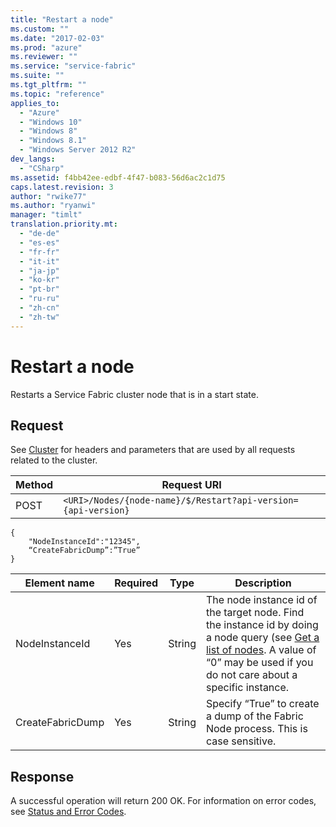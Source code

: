 ```yaml
---
title: "Restart a node"
ms.custom: ""
ms.date: "2017-02-03"
ms.prod: "azure"
ms.reviewer: ""
ms.service: "service-fabric"
ms.suite: ""
ms.tgt_pltfrm: ""
ms.topic: "reference"
applies_to: 
  - "Azure"
  - "Windows 10"
  - "Windows 8"
  - "Windows 8.1"
  - "Windows Server 2012 R2"
dev_langs: 
  - "CSharp"
ms.assetid: f4bb42ee-edbf-4f47-b083-56d6ac2c1d75
caps.latest.revision: 3
author: "rwike77"
ms.author: "ryanwi"
manager: "timlt"
translation.priority.mt: 
  - "de-de"
  - "es-es"
  - "fr-fr"
  - "it-it"
  - "ja-jp"
  - "ko-kr"
  - "pt-br"
  - "ru-ru"
  - "zh-cn"
  - "zh-tw"
---
```

# Restart a node
Restarts a Service Fabric cluster node that is in a start state.  
  
## Request  
See [Cluster](cluster.md) for headers and parameters that are used by all requests related to the cluster.


|Method|Request URI|  
|------------|-----------------|  
|POST|`<URI>/Nodes/{node-name}/$/Restart?api-version={api-version}`|  

```
{
    "NodeInstanceId":"12345",
    “CreateFabricDump”:”True”
}
```
  
|Element name|Required|Type|Description|
|------------|-----------------|------------|-----------------|  
|NodeInstanceId|Yes|String|The node instance id of the target node.  Find the instance id by doing a node query (see [Get a list of nodes](get-a-list-of-nodes.md).  A value of “0” may be used if you do not care about a specific instance.|
|CreateFabricDump|Yes|String|Specify “True” to create a dump of the Fabric Node process.  This is case sensitive.|
  
## Response  
 A successful operation will return 200 OK. For information on error codes, see [Status and Error Codes](status-and-error-codes1.md).